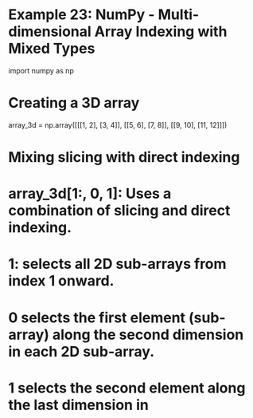 # Example 23: NumPy - Multi-dimensional Array Indexing with Mixed Types
import numpy as np

# Creating a 3D array
array_3d = np.array([[[1, 2], [3, 4]], 
                     [[5, 6], [7, 8]], 
                     [[9, 10], [11, 12]]])

# Mixing slicing with direct indexing
# array_3d[1:, 0, 1]: Uses a combination of slicing and direct indexing.
# 1: selects all 2D sub-arrays from index 1 onward.
# 0 selects the first element (sub-array) along the second dimension in each 2D sub-array.
# 1 selects the second element along the last dimension in 
